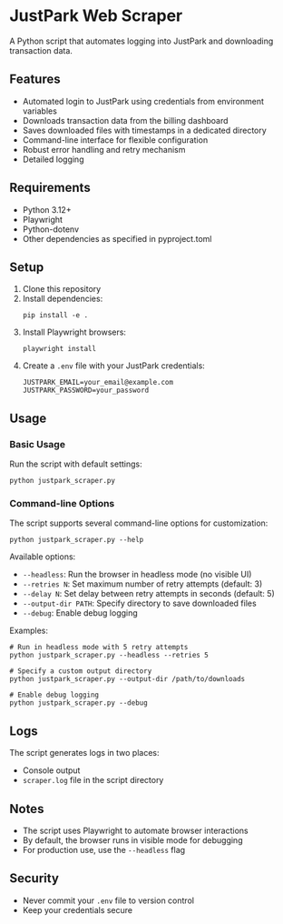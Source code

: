 # JustPark Web Scraper

A Python script that automates logging into JustPark and downloading transaction data.

## Features

- Automated login to JustPark using credentials from environment variables
- Downloads transaction data from the billing dashboard
- Saves downloaded files with timestamps in a dedicated directory
- Command-line interface for flexible configuration
- Robust error handling and retry mechanism
- Detailed logging

## Requirements

- Python 3.12+
- Playwright
- Python-dotenv
- Other dependencies as specified in pyproject.toml

## Setup

1. Clone this repository
2. Install dependencies:
   ```
   pip install -e .
   ```
3. Install Playwright browsers:
   ```
   playwright install
   ```
4. Create a `.env` file with your JustPark credentials:
   ```
   JUSTPARK_EMAIL=your_email@example.com
   JUSTPARK_PASSWORD=your_password
   ```

## Usage

### Basic Usage

Run the script with default settings:

```
python justpark_scraper.py
```

### Command-line Options

The script supports several command-line options for customization:

```
python justpark_scraper.py --help
```

Available options:

- `--headless`: Run the browser in headless mode (no visible UI)
- `--retries N`: Set maximum number of retry attempts (default: 3)
- `--delay N`: Set delay between retry attempts in seconds (default: 5)
- `--output-dir PATH`: Specify directory to save downloaded files
- `--debug`: Enable debug logging

Examples:

```
# Run in headless mode with 5 retry attempts
python justpark_scraper.py --headless --retries 5

# Specify a custom output directory
python justpark_scraper.py --output-dir /path/to/downloads

# Enable debug logging
python justpark_scraper.py --debug
```

## Logs

The script generates logs in two places:
- Console output
- `scraper.log` file in the script directory

## Notes

- The script uses Playwright to automate browser interactions
- By default, the browser runs in visible mode for debugging
- For production use, use the `--headless` flag

## Security

- Never commit your `.env` file to version control
- Keep your credentials secure 